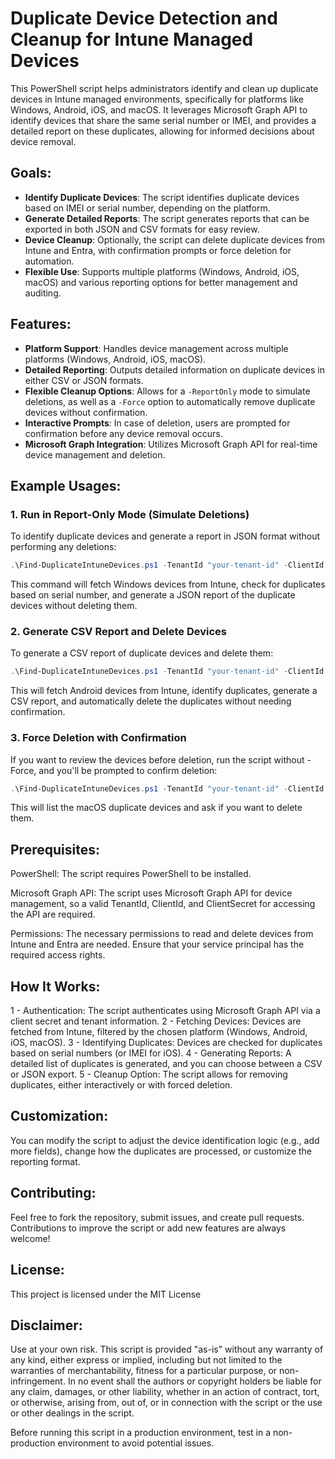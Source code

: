 # Duplicate Device Detection and Cleanup for Intune Managed Devices

This PowerShell script helps administrators identify and clean up duplicate devices in Intune managed environments, specifically for platforms like Windows, Android, iOS, and macOS. It leverages Microsoft Graph API to identify devices that share the same serial number or IMEI, and provides a detailed report on these duplicates, allowing for informed decisions about device removal.

## Goals:
- **Identify Duplicate Devices**: The script identifies duplicate devices based on IMEI or serial number, depending on the platform.
- **Generate Detailed Reports**: The script generates reports that can be exported in both JSON and CSV formats for easy review.
- **Device Cleanup**: Optionally, the script can delete duplicate devices from Intune and Entra, with confirmation prompts or force deletion for automation.
- **Flexible Use**: Supports multiple platforms (Windows, Android, iOS, macOS) and various reporting options for better management and auditing.

## Features:
- **Platform Support**: Handles device management across multiple platforms (Windows, Android, iOS, macOS).
- **Detailed Reporting**: Outputs detailed information on duplicate devices in either CSV or JSON formats.
- **Flexible Cleanup Options**: Allows for a `-ReportOnly` mode to simulate deletions, as well as a `-Force` option to automatically remove duplicate devices without confirmation.
- **Interactive Prompts**: In case of deletion, users are prompted for confirmation before any device removal occurs.
- **Microsoft Graph Integration**: Utilizes Microsoft Graph API for real-time device management and deletion.

## Example Usages:

### 1. **Run in Report-Only Mode (Simulate Deletions)**

To identify duplicate devices and generate a report in JSON format without performing any deletions:

```powershell
.\Find-DuplicateIntuneDevices.ps1 -TenantId "your-tenant-id" -ClientId "your-client-id" -ClientSecret "your-client-secret" -Platform "Windows" -ReportOnly -JsonOutput
```
This command will fetch Windows devices from Intune, check for duplicates based on serial number, and generate a JSON report of the duplicate devices without deleting them.

### 2. **Generate CSV Report and Delete Devices**

To generate a CSV report of duplicate devices and delete them:

```powershell
.\Find-DuplicateIntuneDevices.ps1 -TenantId "your-tenant-id" -ClientId "your-client-id" -ClientSecret "your-client-secret" -Platform "Android" -CsvOutput -Force
```

This will fetch Android devices from Intune, identify duplicates, generate a CSV report, and automatically delete the duplicates without needing confirmation.

### 3. Force Deletion with Confirmation

If you want to review the devices before deletion, run the script without -Force, and you'll be prompted to confirm deletion:

```powershell
.\Find-DuplicateIntuneDevices.ps1 -TenantId "your-tenant-id" -ClientId "your-client-id" -ClientSecret "your-client-secret" -Platform "macOS"
```


This will list the macOS duplicate devices and ask if you want to delete them.

## Prerequisites:

PowerShell: The script requires PowerShell to be installed.

Microsoft Graph API: The script uses Microsoft Graph API for device management, so a valid TenantId, ClientId, and ClientSecret for accessing the API are required.

Permissions: The necessary permissions to read and delete devices from Intune and Entra are needed. Ensure that your service principal has the required access rights.

## How It Works:

1 - Authentication: The script authenticates using Microsoft Graph API via a client secret and tenant information.
2 - Fetching Devices: Devices are fetched from Intune, filtered by the chosen platform (Windows, Android, iOS, macOS).
3 - Identifying Duplicates: Devices are checked for duplicates based on serial numbers (or IMEI for iOS).
4 - Generating Reports: A detailed list of duplicates is generated, and you can choose between a CSV or JSON export.
5 - Cleanup Option: The script allows for removing duplicates, either interactively or with forced deletion.

## Customization:
You can modify the script to adjust the device identification logic (e.g., add more fields), change how the duplicates are processed, or customize the reporting format.

## Contributing:
Feel free to fork the repository, submit issues, and create pull requests. Contributions to improve the script or add new features are always welcome!

## License:
This project is licensed under the MIT License

## Disclaimer:
Use at your own risk. This script is provided "as-is" without any warranty of any kind, either express or implied, including but not limited to the warranties of merchantability, fitness for a particular purpose, or non-infringement. In no event shall the authors or copyright holders be liable for any claim, damages, or other liability, whether in an action of contract, tort, or otherwise, arising from, out of, or in connection with the script or the use or other dealings in the script.

Before running this script in a production environment, test in a non-production environment to avoid potential issues.

